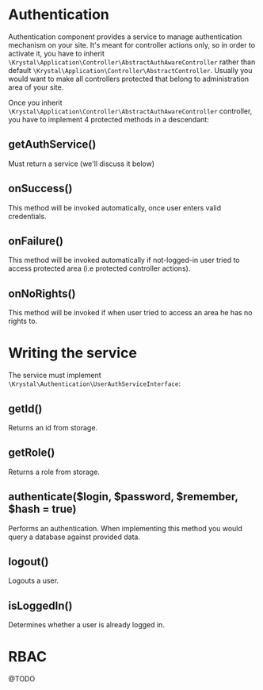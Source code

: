 
Authentication
==============

Authentication component provides a service to manage authentication mechanism on your site. It's meant for controller actions only, so in order to activate it, you have to inherit `\Krystal\Application\Controller\AbstractAuthAwareController` rather than default `\Krystal\Application\Controller\AbstractController`. Usually you would want to make all controllers protected that belong to administration area of your site.

Once you inherit `\Krystal\Application\Controller\AbstractAuthAwareController` controller, you have to implement 4 protected methods in a descendant:

## getAuthService()

Must return a service (we'll discuss it below)

## onSuccess()

This method will be invoked automatically, once user enters valid credentials.

## onFailure()

This method will be invoked automatically if not-logged-in user tried to access protected area (i.e protected controller actions).

## onNoRights()

This method will be invoked if when user tried to access an area he has no rights to.

# Writing the service

The service must implement `\Krystal\Authentication\UserAuthServiceInterface`:

## getId()

Returns an id from storage.

## getRole()

Returns a role from storage.

## authenticate($login, $password, $remember, $hash = true)

Performs an authentication. When implementing this method you would query a database against provided data.

## logout()

Logouts a user.

## isLoggedIn()

Determines whether a user is already logged in.

# RBAC

@TODO
